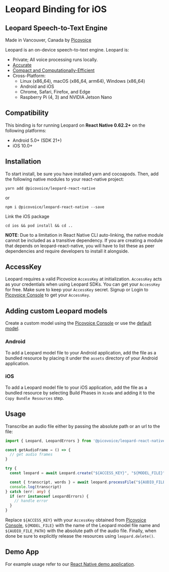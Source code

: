 # Leopard Binding for iOS

## Leopard Speech-to-Text Engine

Made in Vancouver, Canada by [Picovoice](https://picovoice.ai)

Leopard is an on-device speech-to-text engine. Leopard is:

- Private; All voice processing runs locally.
- [Accurate](https://picovoice.ai/docs/benchmark/stt/)
- [Compact and Computationally-Efficient](https://github.com/Picovoice/speech-to-text-benchmark#rtf)
- Cross-Platform:
  - Linux (x86_64), macOS (x86_64, arm64), Windows (x86_64)
  - Android and iOS
  - Chrome, Safari, Firefox, and Edge
  - Raspberry Pi (4, 3) and NVIDIA Jetson Nano

## Compatibility

This binding is for running Leopard on **React Native 0.62.2+** on the following platforms:

- Android 5.0+ (SDK 21+)
- iOS 10.0+

## Installation

To start install, be sure you have installed yarn and cocoapods. Then, add the following native modules to your react-native project:

```console
yarn add @picovoice/leopard-react-native
```
or
```console
npm i @picovoice/leopard-react-native --save
```

Link the iOS package

```console
cd ios && pod install && cd ..
```

**NOTE**: Due to a limitation in React Native CLI auto-linking, the native module cannot be included as a
transitive dependency. If you are creating a module that depends on leopard-react-native,
you will have to list these as peer dependencies and require developers to install it alongside.

## AccessKey

Leopard requires a valid Picovoice `AccessKey` at initialization. `AccessKey` acts as your credentials when using Leopard SDKs.
You can get your `AccessKey` for free. Make sure to keep your `AccessKey` secret.
Signup or Login to [Picovoice Console](https://console.picovoice.ai/) to get your `AccessKey`.

## Adding custom Leopard models

Create a custom model using the [Picovoice Console](https://console.picovoice.ai/) or use the [default model](https://github.com/Picovoice/leopard/tree/master/lib/common/).

### Android

To add a Leopard model file to your Android application, add the file as a bundled resource by placing it under the `assets` directory of your Android application.

### iOS

To add a Leopard model file to your iOS application, add the file as a bundled resource by selecting Build Phases in `Xcode` and adding it to the `Copy Bundle Resources` step.

## Usage

Transcribe an audio file either by passing the absolute path or an url to the file:

```typescript
import { Leopard, LeopardErrors } from '@picovoice/leopard-react-native';

const getAudioFrame = () => {
  // get audio frames
}

try {
  const leopard = await Leopard.create("${ACCESS_KEY}", "${MODEL_FILE}")

  const { transcript, words } = await leopard.processFile("${AUDIO_FILE_PATH}")
  console.log(transcript)
} catch (err: any) {
  if (err instanceof LeopardErrors) {
    // handle error
  }
}
```

Replace `${ACCESS_KEY}` with your `AccessKey` obtained from [Picovoice Console]((https://console.picovoice.ai/)), `${MODEL_FILE}`
with the name of the Leopard model file name and `${AUDIO_FILE_PATH}` with the absolute path of the audio file.
Finally, when done be sure to explicitly release the resources using `leopard.delete()`.

## Demo App

For example usage refer to our [React Native demo application](https://github.com/Picovoice/leopard/tree/master/demo/react-native).
